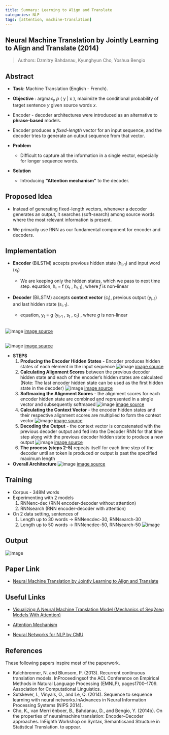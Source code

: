 ```yaml
---
title: Summary: Learning to Align and Translate
categories: NLP
tags: [attention, machine-translation]
---
```

## Neural Machine Translation by Jointly Learning to Align and Translate (2014)
> Authors: Dzmitry  Bahdanau, Kyunghyun  Cho, Yoshua  Bengio

## Abstract
- **Task**: Machine Translation (English - French).

- **Objective** : argmax<sub>y</sub> *p* ( y | x ), maximize the conditional probability of target sentence *y* given source words *x*.

- Encoder - decoder architectures were introduced as an alternative to **phrase-based** models.

- Encoder produces a *fixed-length* vector for an input sequence, and the decoder tries to generate an output sequence from that vector.

- **Problem**
	- Difficult to capture all the information in a single vector, especially for longer sequence words.

- **Solution**
	- Introducing **"Attention mechanism"** to the decoder.

## Proposed Idea

- Instead of generating fixed-length vectors, whenever a decoder generates an output, it searches (soft-search) among source words where the most relevant information is present.

- We primarily use RNN as our fundamental component for encoder and decoders.

## Implementation

- **Encoder** (BiLSTM) accepts previous hidden state (h<sub>t-1</sub>) and input word (x<sub>t</sub>)
	- We are keeping only the hidden states, which we pass to next time step.
	equation, h<sub>t</sub> = f (x<sub>t</sub> , h<sub>t-1</sub>), where  _f_ is non-linear

- **Decoder** (BiLSTM) accepts **context vector** (c<sub>i</sub>), previous output (y<sub>i-1</sub>) and last hidden state (s<sub>i-1</sub>).
	- equation,
	y<sub>t</sub> = g (y<sub>t-1</sub> , s<sub>t</sub> , c<sub>t</sub>)
	, where  _g_ is non-linear

##
![image](/assets/images/Attention-Week-1/attention_1_2_arch.png)
[image source](http://phontron.com/class/nn4nlp2020/assets/slides/nn4nlp-07-attention.pdf)
##
![image](/assets/images/Attention-Week-1/attention_1_3_arch.png)
[image source](http://phontron.com/class/nn4nlp2020/assets/slides/nn4nlp-07-attention.pdf)

- **STEPS**
	1. **Producing the Encoder Hidden States** - Encoder produces hidden states of each element in the input sequence
![image](/assets/images/Attention-Week-1/attention_2_encoder.png)
[image source](https://blog.floydhub.com/attention-mechanism/)
	2. **Calculating Alignment Scores** between the previous decoder hidden state and each of the encoder’s hidden states are calculated (Note: The last encoder hidden state can be used as the first hidden state in the decoder)
![image](/assets/images/Attention-Week-1/attention_3_alignment_score.png)
[image source](https://blog.floydhub.com/attention-mechanism/)
	3. **Softmaxing the Alignment Scores** - the alignment scores for each encoder hidden state are combined and represented in a single vector and subsequently softmaxed
![image](/assets/images/Attention-Week-1/attention_4_softmax.png)
[image source](https://blog.floydhub.com/attention-mechanism/)
	4. **Calculating the Context Vector** - the encoder hidden states and their respective alignment scores are multiplied to form the context vector
![image](/assets/images/Attention-Week-1/attention_5_context_vector.png)
[image source](https://blog.floydhub.com/attention-mechanism/)
	5. **Decoding the Output** - the context vector is concatenated with the previous decoder output and fed into the Decoder RNN for that time step along with the previous decoder hidden state to produce a new output
![image](/assets/images/Attention-Week-1/attention_6_decoder_output.png)
[image source](https://blog.floydhub.com/attention-mechanism/)
	7. **The process (steps 2-5)** repeats itself for each time step of the decoder until an token is produced or output is past the specified maximum length
- **Overall Architecture**
![image](/assets/images/Attention-Week-1/attention_1_arch.JPG)
[image source](https://blog.floydhub.com/attention-mechanism/)

## Training
- Corpus - 348M words
- Experimenting with 2 models
	1. RNNenc-dec (RNN encoder-decoder without attention)
	2. RNNsearch (RNN encoder-decoder with attention)
- On 2 data setting,  sentences of 
	1. Length up to 30 words -> RNNencdec-30, RNNsearch-30
	2. Length up to 50 words -> RNNencdec-50, RNNsearch-50
![image](/assets/images/Attention-Week-1/attention_7_training.png)

## Output
![image](/assets/images/Attention-Week-1/attention_8_output.png)

## Paper Link

- [Neural Machine Translation by Jointly Learning to Align and Translate](https://arxiv.org/abs/1409.0473)

## Useful Links

- [Visualizing A Neural Machine Translation Model (Mechanics of Seq2seq Models With Attention)](http://jalammar.github.io/visualizing-neural-machine-translation-mechanics-of-seq2seq-models-with-attention/)

- [Attention Mechanism](https://blog.floydhub.com/attention-mechanism/)

- [Neural Networks for NLP by CMU](http://phontron.com/class/nn4nlp2020/assets/slides/nn4nlp-07-attention.pdf)


## References
These following papers inspire most of the paperwork.
- Kalchbrenner, N. and Blunsom, P. (2013). Recurrent continuous translation models. InProceedingsof the ACL Conference on Empirical Methods in Natural Language Processing (EMNLP), pages1700–1709. Association for Computational Linguistics.
- Sutskever, I., Vinyals, O., and Le, Q. (2014). Sequence to sequence learning with neural networks.InAdvances in Neural Information Processing Systems (NIPS 2014).
- Cho, K., van Merri ̈enboer, B., Bahdanau, D., and Bengio, Y. (2014b). On the properties of neuralmachine translation: Encoder–Decoder approaches. InEighth Workshop on Syntax, Semanticsand Structure in Statistical Translation. to appear.
